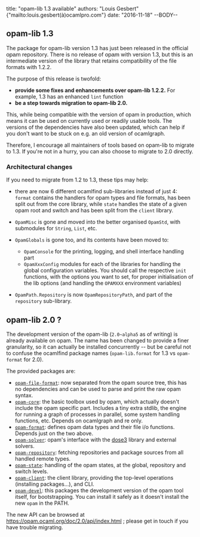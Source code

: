 title: "opam-lib 1.3 available"
authors: "Louis Gesbert" {"mailto:louis.gesbert(à)ocamlpro.com"}
date: "2016-11-18"
--BODY--

<style type="text/css"><!--
  .opam {font-family: Tahoma,Verdana,sans-serif; font-size: 110%; font-weight: lighter; line-height: 90.9%}
--></style>

## opam-lib 1.3

The package for opam-lib version 1.3 has just been released in the official
<span class="opam">opam</span> repository. There is no release of <span
class="opam">opam</span> with version 1.3, but this is an intermediate version
of the library that retains compatibility of the file formats with 1.2.2.

The purpose of this release is twofold:

- **provide some fixes and enhancements over opam-lib 1.2.2.** For example, 1.3
  has an enhanced `lint` function
- **be a step towards migration to opam-lib 2.0.**

This, while being compatible with the version of opam in production, which means
it can be used on currently used or readily usable tools. The versions of the
dependencies have also been updated, which can help if you don't want to be
stuck on e.g. an old version of ocamlgraph.

Therefore, I encourage all maintainers of tools based on opam-lib to migrate to
1.3. If you're not in a hurry, you can also choose to migrate to 2.0 directly.

### Architectural changes

If you need to migrate from 1.2 to 1.3, these tips may help:

- there are now 6 different ocamlfind sub-libraries instead of just 4: `format`
  contains the handlers for opam types and file formats, has been split out from
  the core library, while `state` handles the state of a given opam root and
  switch and has been split from the `client` library.

- `OpamMisc` is gone and moved into the better organised `OpamStd`, with
  submodules for `String`, `List`, etc.

- `OpamGlobals` is gone too, and its contents have been moved to:
  - `OpamConsole` for the printing, logging, and shell interface handling part
  - `OpamXxxConfig` modules for each of the libraries for handling the global
    configuration variables. You should call the respective `init` functions,
    with the options you want to set, for proper initialisation of the lib
    options (and handling the `OPAMXXX` environment variables)

- `OpamPath.Repository` is now `OpamRepositoryPath`, and part of the
  `repository` sub-library.


## opam-lib 2.0 ?

The development version of the opam-lib (`2.0~alpha5` as of writing) is already
available on opam. The name has been changed to provide a finer granularity, so
it can actually be installed concurrently -- but be careful not to confuse the
ocamlfind package names (`opam-lib.format` for 1.3 vs `opam-format` for 2.0).

The provided packages are:

- [`opam-file-format`](https://opam.ocaml.org/packages/opam-file-format): now
  separated from the opam source tree, this has no dependencies and can be used
  to parse and print the raw opam syntax.
- [`opam-core`](https://opam.ocaml.org/packages/opam-core): the basic toolbox
  used by opam, which actually doesn't include the opam specific part. Includes
  a tiny extra stdlib, the engine for running a graph of processes in parallel,
  some system handling functions, etc. Depends on ocamlgraph and re only.
- [`opam-format`](https://opam.ocaml.org/packages/opam-format): defines opam
  data types and their file i/o functions. Depends just on the two above.
- [`opam-solver`](https://opam.ocaml.org/packages/opam-core): opam's interface
  with the [dose3](https://opam.ocaml.org/packages/dose3) library and external
  solvers.
- [`opam-repository`](https://opam.ocaml.org/packages/opam-repository): fetching
  repositories and package sources from all handled remote types.
- [`opam-state`](https://opam.ocaml.org/packages/opam-state): handling of the
  opam states, at the global, repository and switch levels.
- [`opam-client`](https://opam.ocaml.org/packages/opam-client): the client
  library, providing the top-level operations (installing packages...), and CLI.
- [`opam-devel`](https://opam.ocaml.org/packages/opam-devel): this packages the
  development version of the opam tool itself, for bootstrapping. You can
  install it safely as it doesn't install the new `opam` in the PATH.

The new API can be browsed at https://opam.ocaml.org/doc/2.0/api/index.html ;
please get in touch if you have trouble migrating.

